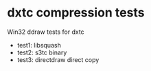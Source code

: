 # dxtc compression tests
Win32 ddraw tests for dxtc

* test1: libsquash
* test2: s3tc binary
* test3: directdraw direct copy
